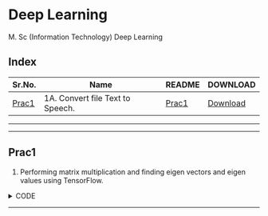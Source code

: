 # Deep Learning

M. Sc (Information Technology)
Deep Learning



## Index

| Sr.No. | Name | README | DOWNLOAD |
| --- | --- | --- | --- |
| [Prac1](/MscIT/Semester%204/Deep_Learning/Practical01/) | 1A. Convert file Text to Speech. | [Prac1](#prac1) |  [Download](https://NinadKarlekar.github.io/Practical_BscIT_MscIT_Ninad/MscIT/Semester%204/Deep_Learning/Practical01/DL_1.py) |


******************
---------------------

## Prac1

1. Performing matrix multiplication and finding eigen vectors and eigen values using TensorFlow.



<details>
<summary>CODE</summary>

```python
# Aim: Performing matrix multiplication and finding eigen vectors and eigen values using TensorFlow.

import tensorflow as tf

print("Matrix Multiplication Demo")
x = tf.constant([1, 2, 3, 4, 5, 6], shape=[2, 3])
print(x)

y = tf.constant([7, 8, 9, 10, 11, 12], shape=[3, 2])
print(y)

z = tf.matmul(x, y)
print("Product:", z)

e_matrix_A = tf.random.uniform(
    [2, 2], minval=3, maxval=10, dtype=tf.float32, name="matrixA"
)
print("Matrix A:\n{}\n\n".format(e_matrix_A))
eigen_values_A, eigen_vectors_A = tf.linalg.eigh(e_matrix_A)
print(
    "Eigen Vectors:\n{}\n\nEigen Values:\n{}\n".format(eigen_vectors_A, eigen_values_A)
)


```

</details>


******************************************************

